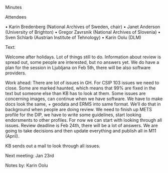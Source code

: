 Minutes

Attendees

•	Karin Bredenberg (National Archives of Sweden, chair)
•	Janet Anderson (University of Brighton)
•	Gregor Zavrsnik (National Archives of Slovenia)
•	Sven Schlarb (Austrian Institute of Tehnology)
•	Karin Oolu (DLM)

Text:

Welcome after holidays. Lot of things still to do. Information about review is spread out, some people are interested, but no answers yet. We do have a plan for the session in Ljubljana on Feb 5th, there will be also software providers. 

Work ahead: 
There are lot of issues in GH. For CSIP 103 issues we need to close. Some are marked haunted, which means that 99% are fixed in the text but someone else than KB has to look at them.  Some issues are concerning images, can continue when we have software. We have to make docs look the same, + geodata and ERMS into same format. We’ll do that in background when people are doing review. We need to finish up METS profile for the DIP, we have to write some guidelines, start looking endorsments to other profiles. 
For now we can start with looking through all issues. 
Review deadline is Feb 24th, there will be a lot of answers. We are going to take decisions and then update everything and publish all in M11 (April). 

KB sends out a mail to look through all issues. 

Next meeting: Jan 23rd

Notes by: Karin Oolu

